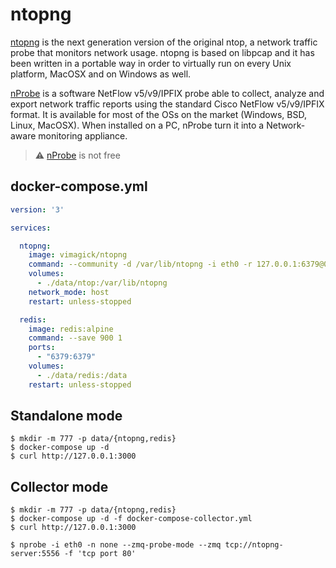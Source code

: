 ntopng
======

[ntopng][1] is the next generation version of the original ntop, a network traffic
probe that monitors network usage. ntopng is based on libpcap and it has been
written in a portable way in order to virtually run on every Unix platform,
MacOSX and on Windows as well.

[nProbe][2] is a software NetFlow v5/v9/IPFIX probe able to collect, analyze and
export network traffic reports using the standard Cisco NetFlow v5/v9/IPFIX
format. It is available for most of the OSs on the market (Windows, BSD, Linux,
MacOSX). When installed on a PC, nProbe turn it into a Network-aware monitoring
appliance.

> :warning: [nProbe][3] is not free

## docker-compose.yml

```yaml
version: '3'

services:

  ntopng:
    image: vimagick/ntopng
    command: --community -d /var/lib/ntopng -i eth0 -r 127.0.0.1:6379@0 -w 0.0.0.0:3000
    volumes:
      - ./data/ntop:/var/lib/ntopng
    network_mode: host
    restart: unless-stopped

  redis:
    image: redis:alpine
    command: --save 900 1
    ports:
      - "6379:6379"
    volumes:
      - ./data/redis:/data
    restart: unless-stopped
```

## Standalone mode

```
$ mkdir -m 777 -p data/{ntopng,redis}
$ docker-compose up -d
$ curl http://127.0.0.1:3000
```

## Collector mode

```
$ mkdir -m 777 -p data/{ntopng,redis}
$ docker-compose up -d -f docker-compose-collector.yml
$ curl http://127.0.0.1:3000
```

```
$ nprobe -i eth0 -n none --zmq-probe-mode --zmq tcp://ntopng-server:5556 -f 'tcp port 80'
```



[1]: https://www.ntop.org/guides/ntopng/cli_options.html
[2]: https://www.ntop.org/guides/nProbe/cli_options.html
[3]: https://www.ntop.org/products/netflow/nprobe/
